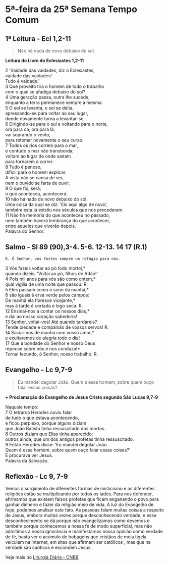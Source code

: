 # 5ª-feira da 25ª Semana Tempo Comum

## 1ª Leitura - Ecl 1,2-11

> Não há nada de novo debaixo do sol.

**Leitura do Livro do Eclesiastes 1,2-11**

2 'Vaidade das vaidades, diz o Eclesiastes,   
 vaidade das vaidades!   
 Tudo é vaidade.'   
3 Que proveito tira o homem de todo o trabalho   
 com o qual se afadiga debaixo do sol?   
4 Uma geração passa, outra lhe sucede,   
 enquanto a terra permanece sempre a mesma.   
5 O sol se levanta, o sol se deita,   
 apressando-se para voltar ao seu lugar,   
 donde novamente torna a levantar-se.   
6 Dirigindo-se para o sul e voltando para o norte,   
 ora para cá, ora para lá,   
 vai soprando o vento,   
 para retomar novamente o seu curso.   
7 Todos os rios correm para o mar,   
 e contudo o mar não transborda;   
 voltam ao lugar de onde saíram   
 para tornarem a correr.   
8 Tudo é penoso,   
 difícil para o homem explicar.   
 A vista não se cansa de ver,   
 nem o ouvido se farta de ouvir.   
9 O que foi, será;   
 o que aconteceu, acontecerá:   
10 não há nada de novo debaixo do sol.   
 Uma coisa da qual se diz: 'Eis aqui algo de novo',   
 também esta já existiu nos séculos que nos precederam.   
11 Não há memória do que aconteceu no passado,   
 nem também haverá lembrança do que acontecer,   
 entre aqueles que viverão depois.   
 Palavra do Senhor.

## Salmo - Sl 89 (90),3-4. 5-6. 12-13. 14 17 (R.1)

`R. Ó Senhor, vós fostes sempre um refúgio para nós.`

3 Vós fazeis voltar ao pó todo mortal,*   
 quando dizeis: 'Voltai ao pó, filhos de Adão!'   
4 Pois mil anos para vós são como ontem,*   
 qual vigília de uma noite que passou. R.       
5 Eles passam como o sono da manhã,*   
6 são iguais à erva verde pelos campos:   
 De manhã ela floresce vicejante,*   
 mas à tarde é cortada e logo seca. R.       
12 Ensinai-nos a contar os nossos dias,*   
 e dai ao nosso coração sabedoria!   
13 Senhor, voltai-vos! Até quando tardareis?    
 Tende piedade e compaixão de vossos servos! R.       
14 Saciai-nos de manhã com vosso amor,*   
 e exultaremos de alegria todo o dia!   
17 Que a bondade do Senhor e nosso Deus   
 repouse sobre nós e nos conduza!*   
 Tornai fecundo, ó Senhor, nosso trabalho. R.

## Evangelho - Lc 9,7-9

> Eu mandei degolar João. Quem é esse homem, sobre quem ouço falar essas coisas?

**+ Proclamação do Evangelho de Jesus Cristo segundo São Lucas 9,7-9**

Naquele tempo:   
7 O tetrarca Herodes ouviu falar   
 de tudo o que estava acontecendo,   
 e ficou perplexo, porque alguns diziam   
 que João Batista tinha ressuscitado dos mortos.   
8 Outros diziam que Elias tinha aparecido;   
 outros ainda, que um dos antigos profetas tinha ressuscitado.   
9 Então Herodes disse: 'Eu mandei degolar João.   
 Quem é esse homem, sobre quem ouço falar essas coisas?'   
 E procurava ver Jesus.   
 Palavra da Salvação.

## Reflexão - Lc 9, 7-9

Vemos o surgimento de diferentes formas de misticismo e as diferentes religiões estão se multiplicando por todos os lados. Para nos defender, afirmamos que existem falsos profetas que ficam enganando o povo para ganhar dinheiro e fazer da religião meio de vida. À luz do Evangelho de hoje, podemos analisar este fato. As pessoas falam muitas coisas a respeito de Jesus, embora muitas vezes porque desconhecendo verdade, e esse desconhecimento se dá porque não evangelizamos como devemos e também porque conhecemos a nossa fé de modo superficial, mas não admitimos a nossa ignorância e manifestamos nossa opinião como verdade de fé, basta ver o acúmulo de bobagens que cristãos de meia tigela veiculam na Internet, em sites que afirmam ser católicos , mas que na verdade são caóticos e escondem Jesus.

Veja mais no [Liturgia Diária - CNBB](http://liturgiadiaria.cnbb.org.br/app/user/user/UserView.php?ano=2016&mes=9&dia=22)
